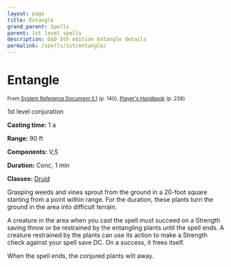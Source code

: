 ```yaml
---
layout: page
title: Entangle
grand_parent: Spells
parent: 1st level spells 
description: D&D 5th edition Entangle details
permalink: /spells/1st/entangle/
---
```


# Entangle

<small>From <a target="_blank" href="https://media.wizards.com/2016/downloads/DND/SRD-OGL_V5.1.pdf">System Reference Document 5.1</a> (p. 140), <a target="_blank" href="https://dnd.wizards.com/products/tabletop-games/rpg-products/rpg_playershandbook">Player's Handbook</a> (p. 238)</small>


1st level conjuration

**Casting time:** 1 a

**Range:** 90 ft

**Components:** V,S 

**Duration:** Conc, 1 min

**Classes:** [Druid](/classes/druid/)

Grasping weeds and vines sprout from the ground in a 20-foot square starting from a point within range. For the duration, these plants turn the ground in the area into difficult terrain.

   A creature in the area when you cast the spell must succeed on a Strength saving throw or be restrained by the entangling plants until the spell ends. A creature restrained by the plants can use its action to make a Strength check against your spell save DC. On a success, it frees itself.

   When the spell ends, the conjured plants wilt away.